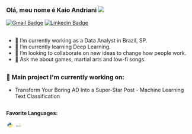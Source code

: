 ### Olá, meu nome é Kaio Andriani  <img src="https://github.com/sciencepal/sciencepal/blob/master/assets/Hi.gif" width="29px">

[![Gmail Badge](https://img.shields.io/badge/-andrianikaio@gmail.com-c14438?style=flat-square&logo=Gmail&logoColor=white&link=mailto:andrianikaio@gmail.com)](mailto:andrianikaio@gmail.com)
[![Linkedin Badge](https://img.shields.io/badge/-kaioandriani-blue?style=flat-square&logo=Linkedin&logoColor=white&link=https://www.linkedin.com/in/kaio-andriani-32243424/)](https://www.linkedin.com/in/kaio-andriani-32243424/)
<br>
<br/>
  - 🔭 I’m currently working as a Data Analyst in Brazil, SP.
  - 🌱 I’m currently learning Deep Learning.
  - 👯 I’m looking to collaborate on new ideas to change how people work.
  - 💬 Ask me about games, martial arts and low-fi songs.
 ##
### 📕 Main project I'm currently working on:
- Transform Your Boring AD Into a Super-Star Post - Machine Learning Text Classification

##
**Favorite Languages:**  

<code><img height="20" src="https://raw.githubusercontent.com/github/explore/80688e429a7d4ef2fca1e82350fe8e3517d3494d/topics/python/python.png"></code>
<code><img height="20" src="https://raw.githubusercontent.com/github/explore/80688e429a7d4ef2fca1e82350fe8e3517d3494d/topics/mysql/mysql.png"></code>
